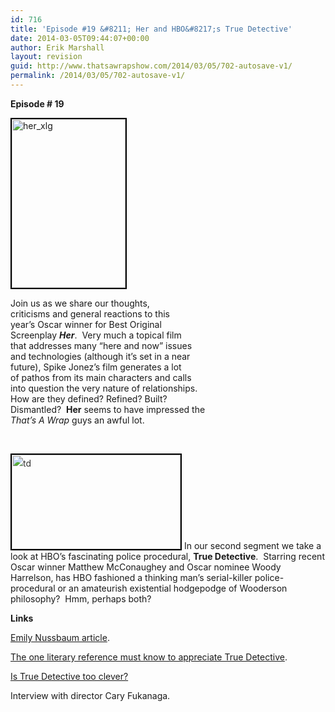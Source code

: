 ```yaml
---
id: 716
title: 'Episode #19 &#8211; Her and HBO&#8217;s True Detective'
date: 2014-03-05T09:44:07+00:00
author: Erik Marshall
layout: revision
guid: http://www.thatsawrapshow.com/2014/03/05/702-autosave-v1/
permalink: /2014/03/05/702-autosave-v1/
---
```

**Episode # 19**

[<img class="alignleft  wp-image-704" style="border: 2px solid black;" alt="her_xlg" src="http://www.thatsawrapshow.com/wp-content/uploads/2014/03/her_xlg-202x300.jpg" width="182" height="270" srcset="http://www.thatsawrapshow.com/wp-content/uploads/2014/03/her_xlg-202x300.jpg 202w, http://www.thatsawrapshow.com/wp-content/uploads/2014/03/her_xlg-691x1024.jpg 691w, http://www.thatsawrapshow.com/wp-content/uploads/2014/03/her_xlg.jpg 1013w" sizes="(max-width: 182px) 100vw, 182px" />](http://www.thatsawrapshow.com/wp-content/uploads/2014/03/her_xlg.jpg)

Join us as we share our thoughts,  
criticisms and general reactions to this  
year&#8217;s Oscar winner for Best Original  
Screenplay _**Her**_.  Very much a topical film  
that addresses many &#8220;here and now&#8221; issues  
and technologies (although it&#8217;s set in a near  
future), Spike Jonez&#8217;s film generates a lot  
of pathos from its main characters and calls  
into question the very nature of relationships.  
How are they defined? Refined? Built?  
Dismantled?  **Her** seems to have impressed the  
_That&#8217;s A Wrap_ guys an awful lot.

&nbsp;

<img class="alignright  wp-image-703" style="color: #333333; font-style: normal; line-height: 24px; border: 2px solid black;" alt="td" src="http://www.thatsawrapshow.com/wp-content/uploads/2014/03/td-300x168.jpg" width="270" height="151" srcset="http://www.thatsawrapshow.com/wp-content/uploads/2014/03/td-300x168.jpg 300w, http://www.thatsawrapshow.com/wp-content/uploads/2014/03/td-500x281.jpg 500w, http://www.thatsawrapshow.com/wp-content/uploads/2014/03/td.jpg 640w" sizes="(max-width: 270px) 100vw, 270px" /> In our second segment we take a look at HBO&#8217;s fascinating police procedural, **True Detective**.  Starring recent Oscar winner Matthew McConaughey and Oscar nominee Woody Harrelson, has HBO fashioned a thinking man&#8217;s serial-killer police-procedural or an amateurish existential hodgepodge of Wooderson philosophy?  Hmm, perhaps both?

**Links**

[Emily Nussbaum article](http://www.newyorker.com/arts/critics/television/2014/03/03/140303crte_television_nussbaum?currentPage=1).

[The one literary reference must know to appreciate True Detective](http://io9.com/the-one-literary-reference-you-must-know-to-appreciate-1523076497).

[Is True Detective too clever?](http://observer.com/2014/02/time-is-a-flat-circle-true-detective-too-clever-by-a-shade/)

Interview with director Cary Fukanaga.